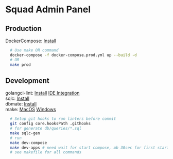 # Squad Admin Panel

## Production

DockerCompose: [Install](https://docs.docker.com/compose/install)

```bash
  # Use make OR command
  docker-compose -f docker-compose.prod.yml up --build -d
  # OR
  make prod
```

## Development

golangci-lint: [Install](https://golangci-lint.run/welcome/install/) [IDE Integration](https://golangci-lint.run/welcome/integrations/)\
sqlc: [Install](https://docs.sqlc.dev/en/latest/overview/install.html)\
dbmate: [Install](https://github.com/amacneil/dbmate)\
make: [MacOS](https://formulae.brew.sh/formula/make) [Windows](https://gnuwin32.sourceforge.net/packages/make.htm)

```bash
  # Setup git hooks to run linters before commit
  git config core.hooksPath .githooks
  # for generate db/queries/*.sql
  make sqlc-gen
  # run
  make dev-compose
  make dev-apps # need wait for start compose, mb 30sec for first start!?
  # see makefile for all commands
```
